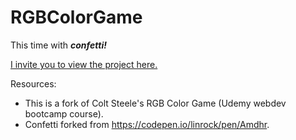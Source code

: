 # RGBColorGame
This time with ***confetti!***

[I invite you to view the project here.](https://connectextend.github.io/RGBColorGame/)

Resources:
* This is a fork of Colt Steele's RGB Color Game (Udemy webdev bootcamp course).
* Confetti forked from https://codepen.io/linrock/pen/Amdhr.
